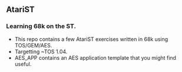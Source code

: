 ## AtariST
### Learning 68k on the ST.
* This repo contains a few AtariST exercises written in 68k using TOS/GEM/AES. 
* Targetting ~TOS 1.04.
* AES_APP contains an AES application template that you might find useful.
